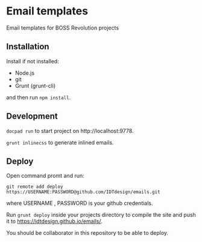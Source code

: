 # Email templates

Email templates for BOSS Revolution projects

## Installation

Install if not installed:

* Node.js
* git
* Grunt (grunt-cli)

and then run `npm install`.

## Development

`docpad run` to start project on http://localhost:9778.

`grunt inlinecss` to generate inlined emails.

## Deploy

Open command promt and run:

```
git remote add deploy https://USERNAME:PASSWORD@github.com/IDTdesign/emails.git
```

where USERNAME , PASSWORD is your github credentials.

Run `grunt deploy` inside your projects directory to compile the site and push it to https://idtdesign.github.io/emails/.

You should be collaborator in this repository to be able to deploy.
